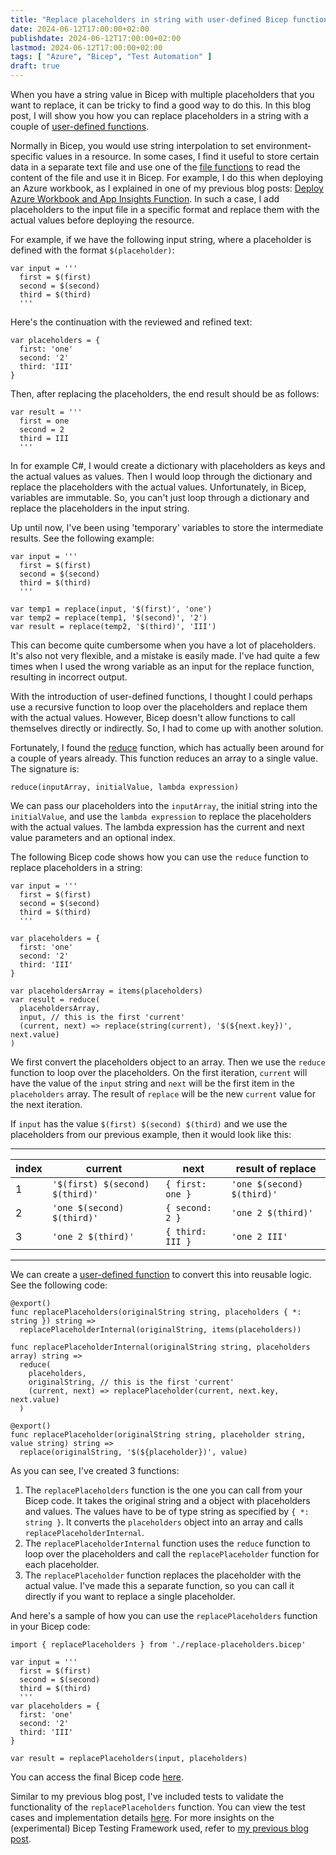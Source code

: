 ```yaml
---
title: "Replace placeholders in string with user-defined Bicep function"
date: 2024-06-12T17:00:00+02:00
publishdate: 2024-06-12T17:00:00+02:00
lastmod: 2024-06-12T17:00:00+02:00
tags: [ "Azure", "Bicep", "Test Automation" ]
draft: true
---
```


When you have a string value in Bicep with multiple placeholders that you want to replace, it can be tricky to find a good way to do this. In this blog post, I will show you how you can replace placeholders in a string with a couple of [user-defined functions](https://learn.microsoft.com/en-us/azure/azure-resource-manager/bicep/user-defined-functions).

Normally in Bicep, you would use string interpolation to set environment-specific values in a resource. In some cases, I find it useful to store certain data in a separate text file and use one of the [file functions](https://learn.microsoft.com/en-us/azure/azure-resource-manager/bicep/bicep-functions#file-functions) to read the content of the file and use it in Bicep. For example, I do this when deploying an Azure workbook, as I explained in one of my previous blog posts: [Deploy Azure Workbook and App Insights Function](/blog/2023/03/10/deploy-azure-workbook-and-app-insights-function/). In such a case, I add placeholders to the input file in a specific format and replace them with the actual values before deploying the resource.

For example, if we have the following input string, where a placeholder is defined with the format `$(placeholder)`:

```bicep
var input = '''
  first = $(first)
  second = $(second)
  third = $(third)
  '''
```

Here's the continuation with the reviewed and refined text:

```bicep
var placeholders = {
  first: 'one'
  second: '2'
  third: 'III'
}
```

Then, after replacing the placeholders, the end result should be as follows:

```bicep
var result = '''
  first = one
  second = 2
  third = III
  '''
```

In for example C#, I would create a dictionary with placeholders as keys and the actual values as values. Then I would loop through the dictionary and replace the placeholders with the actual values. Unfortunately, in Bicep, variables are immutable. So, you can't just loop through a dictionary and replace the placeholders in the input string.

Up until now, I've been using 'temporary' variables to store the intermediate results. See the following example:

```bicep
var input = '''
  first = $(first)
  second = $(second)
  third = $(third)
  '''

var temp1 = replace(input, '$(first)', 'one')
var temp2 = replace(temp1, '$(second)', '2')
var result = replace(temp2, '$(third)', 'III')
```

This can become quite cumbersome when you have a lot of placeholders. It's also not very flexible, and a mistake is easily made. I've had quite a few times when I used the wrong variable as an input for the replace function, resulting in incorrect output.

With the introduction of user-defined functions, I thought I could perhaps use a recursive function to loop over the placeholders and replace them with the actual values. However, Bicep doesn't allow functions to call themselves directly or indirectly. So, I had to come up with another solution.

Fortunately, I found the [reduce](https://learn.microsoft.com/en-us/azure/azure-resource-manager/bicep/bicep-functions-lambda#reduce) function, which has actually been around for a couple of years already. This function reduces an array to a single value. The signature is:

```bicep
reduce(inputArray, initialValue, lambda expression)
```

We can pass our placeholders into the `inputArray`, the initial string into the `initialValue`, and use the `lambda expression` to replace the placeholders with the actual values. The lambda expression has the current and next value parameters and an optional index.

The following Bicep code shows how you can use the `reduce` function to replace placeholders in a string:

```bicep
var input = '''
  first = $(first)
  second = $(second)
  third = $(third)
  '''

var placeholders = {
  first: 'one'
  second: '2'
  third: 'III'
}

var placeholdersArray = items(placeholders)
var result = reduce(
  placeholdersArray, 
  input, // this is the first 'current'
  (current, next) => replace(string(current), '$(${next.key})', next.value)
)
```

We first convert the placeholders object to an array. Then we use the `reduce` function to loop over the placeholders. On the first iteration, `current` will have the value of the `input` string and `next` will be the first item in the `placeholders` array. The result of `replace` will be the new `current` value for the next iteration.

If `input` has the value `$(first) $(second) $(third)` and we use the placeholders from our previous example, then it would look like this:

---
| index | current | next | result of replace |
|-|-|-|-|
| 1 | `'$(first) $(second) $(third)'` | 	`{ first: one }` | `'one $(second) $(third)'` |
| 2 | `'one $(second) $(third)'` | `{ second: 2 }` | `'one 2 $(third)'` |
| 3 | `'one 2 $(third)'` | `{ third: III }` | `'one 2 III'` |
---

We can create a [user-defined function](https://learn.microsoft.com/en-us/azure/azure-resource-manager/bicep/user-defined-functions) to convert this into reusable logic. See the following code:

```bicep
@export()
func replacePlaceholders(originalString string, placeholders { *: string }) string =>
  replacePlaceholderInternal(originalString, items(placeholders))

func replacePlaceholderInternal(originalString string, placeholders array) string =>
  reduce(
    placeholders, 
    originalString, // this is the first 'current'
    (current, next) => replacePlaceholder(current, next.key, next.value)
  )

@export()
func replacePlaceholder(originalString string, placeholder string, value string) string =>
  replace(originalString, '$(${placeholder})', value)
```

As you can see, I've created 3 functions:

1. The `replacePlaceholders` function is the one you can call from your Bicep code. It takes the original string and a object with placeholders and values. The values have to be of type string as specified by `{ *: string }`. It converts the `placeholders` object into an array and calls `replacePlaceholderInternal`.
1. The `replacePlaceholderInternal` function uses the `reduce` function to loop over the placeholders and call the `replacePlaceholder` function for each placeholder.
1. The `replacePlaceholder` function replaces the placeholder with the actual value. I've made this a separate function, so you can call it directly if you want to replace a single placeholder.

And here's a sample of how you can use the `replacePlaceholders` function in your Bicep code:


```bicep
import { replacePlaceholders } from './replace-placeholders.bicep'

var input = '''
  first = $(first)
  second = $(second)
  third = $(third)
  '''
var placeholders = {
  first: 'one'
  second: '2'
  third: 'III'
}

var result = replacePlaceholders(input, placeholders)
```

You can access the final Bicep code [here](https://github.com/ronaldbosma/blog-code-examples/blob/master/replace-placholders-in-string-with-bicep-function/replace-placeholders.bicep).

Similar to my previous blog post, I've included tests to validate the functionality of the `replacePlaceholders` function. You can view the test cases and implementation details [here](https://github.com/ronaldbosma/blog-code-examples/blob/master/replace-placholders-in-string-with-bicep-function/tests.bicep). For more insights on the (experimental) Bicep Testing Framework used, refer to [my previous blog post](/blog/2024/06/05/apply-azure-naming-convention-using-bicep-functions/#testing-the-function).
